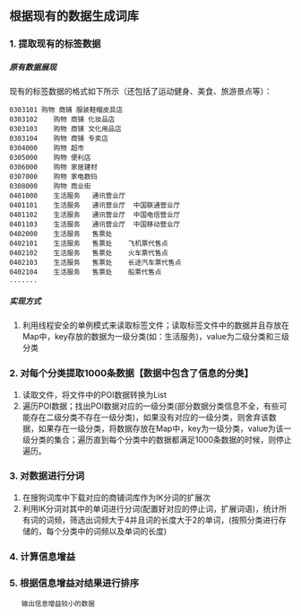 ## 根据现有的数据生成词库

### 1. 提取现有的标签数据

##### 原有数据展现

​    现有的标签数据的格式如下所示（还包括了运动健身、美食、旅游景点等）：

```
0303101 购物 商铺 服装鞋帽皮具店
0303102    购物 商铺 化妆品店
0303103    购物 商铺 文化用品店
0303104    购物 商铺 专卖店
0304000    购物 超市 
0305000    购物 便利店    
0306000    购物 家居建材   
0307000    购物 家电数码   
0308000    购物 商业街    
0401000    生活服务   通讯营业厅  
0401101    生活服务   通讯营业厅  中国联通营业厅
0401102    生活服务   通讯营业厅  中国电信营业厅
0401103    生活服务   通讯营业厅  中国移动营业厅
0402000    生活服务   售票处    
0402101    生活服务   售票处    飞机票代售点
0402102    生活服务   售票处    火车票代售点
0402103    生活服务   售票处    长途汽车票代售点
0402104    生活服务   售票处    船票代售点
.......
```

##### 实现方式

1. 利用线程安全的单例模式来读取标签文件；读取标签文件中的数据并且存放在Map中，key存放的数据为一级分类\(如：生活服务\)，value为二级分类和三级分类

### 2. 对每个分类提取1000条数据【数据中包含了信息的分类】

1. 读取文件，将文件中的POI数据转换为List
2. 遍历POI数据；找出POI数据对应的一级分类\(部分数据分类信息不全，有些可能存在二级分类不存在一级分类\)，如果没有对应的一级分类，则舍弃该数据，如果存在一级分类，将数据存放在Map中，key为一级分类，value为该一级分类的集合；遍历直到每个分类中的数据都满足1000条数据的时候，则停止遍历。

### 3.  对数据进行分词

1. 在搜狗词库中下载对应的商铺词库作为IK分词的扩展次
2. 利用IK分词对其中的单词进行分词\(配置好对应的停止词，扩展词语\)，统计所有词的词频，筛选出词频大于4并且词的长度大于2的单词，\(按照分类进行存储的，每个分类中的词频以及单词的长度\)

### 4. 计算信息增益

### 5. 根据信息增益对结果进行排序

       输出信息增益较小的数据


